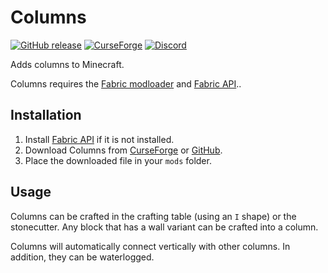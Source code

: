 # Columns

[![GitHub release](https://img.shields.io/github/release/haykam821/Columns.svg?style=popout&label=github)](https://github.com/haykam821/Columns/releases/latest)
[![CurseForge](https://img.shields.io/static/v1?style=popout&label=curseforge&message=project&color=6441A4)](https://www.curseforge.com/minecraft/mc-mods/columns)
[![Discord](https://img.shields.io/static/v1?style=popout&label=chat&message=discord&color=7289DA)](https://haykam.com/links/discord)

Adds columns to Minecraft.

Columns requires the [Fabric modloader](https://fabricmc.net/use/) and [Fabric API](https://www.curseforge.com/minecraft/mc-mods/fabric-api)..

## Installation

1. Install [Fabric API](https://www.curseforge.com/minecraft/mc-mods/fabric-api) if it is not installed.
2. Download Columns from [CurseForge](https://www.curseforge.com/minecraft/mc-mods/columns/files) or [GitHub](https://github.com/haykam821/Columns/releases).
3. Place the downloaded file in your `mods` folder.

## Usage

Columns can be crafted in the crafting table (using an `I` shape) or the stonecutter. Any block that has a wall variant can be crafted into a column.

Columns will automatically connect vertically with other columns. In addition, they can be waterlogged.
